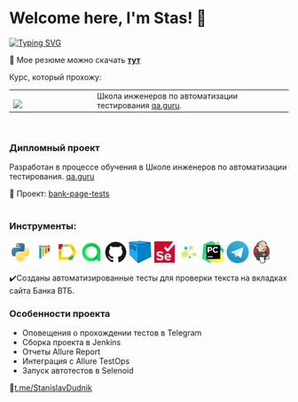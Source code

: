 # Welcome here, I'm Stas! 👋


[![Typing SVG](https://readme-typing-svg.herokuapp.com?font=Fira+Code&pause=1000&color=000000&random=false&width=435&lines=I'm+a+QA+Engineer+)](https://git.io/typing-svg)




📝 Мое резюме можно скачать [**тут**](https://psv4.userapi.com/c235031/u1893232/docs/d9/917dff24208b/Dudnik_QA_Engineer_Rezyume.doc?extra=FvUZqiS04-SfnPbvg6cgLAwi02yzqZagi9sLpc9T1eAVR1dzTPQLmzmplsYekLs7U_O3h1QrIDs0eJvHnYkE8MXHHcwqsYGews-yUFnCWsCe0Vcocf7pkBzbNWeDJTABVmC6vULu5Ry_-5EDndrS&dl=1)



Курс, который прохожу:
<table width="100%" border='0'>
    <tr><td width="30%" valign="bottom"><img src="https://fs-thb03.getcourse.ru/fileservice/file/thumbnail/h/b635b6cb9478bb87c77e9c070ee6e122.png/s/x50/a/159627/sc/207"></td><td valign="middle">Школа инженеров по автоматизации тестирования <a target="_blank" href="https://qa.guru">qa.guru</a>.</td></tr>
   </tr>
  </table>
  </br>

### Дипломный проект
Разработан в процессе обучения в Школе инженеров по автоматизации тестирования. <a target="_blank" href="https://qa.guru">qa.guru</a>

:link: Проект: <a target="_blank" href="https://github.com/idudnik/qa_guru_15">bank-page-tests</a></br></br>

### Инструменты:

<img title="Python" src="/icon/python-original.svg" height="40" width="40"/> <img title="Pytest" src="icon/pytest-original.svg" height="40" width="40"/><img title="Allure Report" src="icon/Allure_Report.png" height="40" width="40"/> <img title="Allure TestOps" src="icon/AllureTestOps.png" height="40" width="40"/> <img title="GitHub" src="icon/github-original.svg" height="40" width="40"/> <img title="Selenoid" 
src="icon/selenoid.png" height="40" width="40"/> <img title="Selenium" src="icon/selenium-original.svg" height="40" width="40"/> <img title="Selene" src="icon/selene.png" height="40" width="40"/> <img title="Pycharm" src="icon/pycharm.png" height="40" width="40"/> <img title="Telegram" src="icon/tg.png" height="40" width="40"/> <img title="Jenkins" src="icon/jenkins-original.svg" height="40" width="40"/>

:heavy_check_mark:Созданы автоматизированные тесты для проверки текста на вкладках сайта Банка ВТБ.

### Особенности проекта

* Оповещения о прохождении тестов в Telegram
* Сборка проекта в Jenkins
* Отчеты Allure Report
* Интеграция с Allure TestOps
* Запуск автотестов в Selenoid


📱<a target="_blank" href="https://t.me/idudnik">t.me/StanislavDudnik</a>
